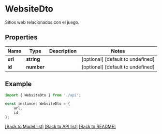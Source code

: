 # WebsiteDto

Sitios web relacionados con el juego.

## Properties

Name | Type | Description | Notes
------------ | ------------- | ------------- | -------------
**url** | **string** |  | [optional] [default to undefined]
**id** | **number** |  | [optional] [default to undefined]

## Example

```typescript
import { WebsiteDto } from './api';

const instance: WebsiteDto = {
    url,
    id,
};
```

[[Back to Model list]](../README.md#documentation-for-models) [[Back to API list]](../README.md#documentation-for-api-endpoints) [[Back to README]](../README.md)
